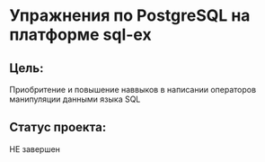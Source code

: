
# Упражнения по PostgreSQL на платформе sql-ex

## Цель:
Приобритение и повышение наввыков в написании операторов манипуляции данными языка SQL

## Статус проекта:
НЕ завершен

